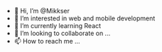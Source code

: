 - 👋 Hi, I’m @Mikkser
- 👀 I’m interested in web and mobile development
- 🌱 I’m currently learning React
- 💞️ I’m looking to collaborate on ...
- 📫 How to reach me ...

<!---
Mikkser/Mikkser is a ✨ special ✨ repository because its `README.md` (this file) appears on your GitHub profile.
You can click the Preview link to take a look at your changes.
--->
